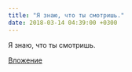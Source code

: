 ```yaml
---
title: "Я знаю, что ты смотришь."
date: 2018-03-14 04:39:00 +0300
---
```


Я знаю, что ты смотришь.

[Вложение](/assets/vk_photos/4/kjeV3aarKZE.jpg)
